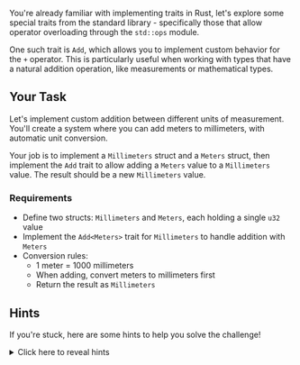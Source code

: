 You're already familiar with implementing traits in Rust, let's explore some special traits from the standard library - specifically those that allow operator overloading through the `std::ops` module.

One such trait is `Add`, which allows you to implement custom behavior for the `+` operator. This is particularly useful when working with types that have a natural addition operation, like measurements or mathematical types.

## Your Task

Let's implement custom addition between different units of measurement. You'll create a system where you can add meters to millimeters, with automatic unit conversion.

Your job is to implement a `Millimeters` struct and a `Meters` struct, then implement the `Add` trait to allow adding a `Meters` value to a `Millimeters` value. The result should be a new `Millimeters` value.

### Requirements

- Define two structs: `Millimeters` and `Meters`, each holding a single `u32` value
- Implement the `Add<Meters>` trait for `Millimeters` to handle addition with `Meters`
- Conversion rules:
  - 1 meter = 1000 millimeters
  - When adding, convert meters to millimeters first
  - Return the result as `Millimeters`

## Hints

If you're stuck, here are some hints to help you solve the challenge!

<details>
    <summary>Click here to reveal hints</summary>

- The `Add` trait requires you to specify:

  ```rust
  type Output = Millimeters;
  fn add(self, other: Meters) -> Self::Output;
  ```

- Remember that meters must be multiplied by 1000 to convert to millimeters
- Access tuple struct fields with `.0`

</details>
